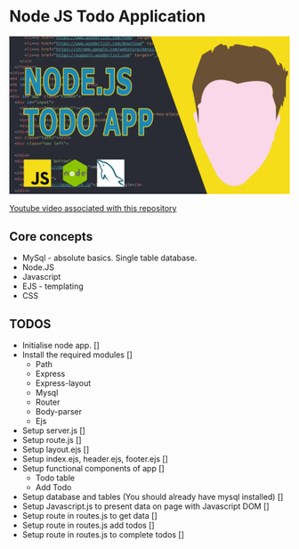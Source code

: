 # Node JS Todo Application

<img src="/Thumbnail_nodetodo.jpg"
     alt="Click to go to the video"
     href="https://youtu.be/vyGDsV7i74o" />

[Youtube video associated with this repository](https://youtu.be/vyGDsV7i74o)

## Core concepts

+ MySql - absolute basics. Single table database.
+ Node.JS
+ Javascript
+ EJS - templating
+ CSS

## TODOS

+ Initialise node app. []
+ Install the required modules []
   + Path
   + Express
   + Express-layout
   + Mysql
   + Router
   + Body-parser
   + Ejs
+ Setup server.js []
+ Setup route.js []
+ Setup layout.ejs []
+ Setup index.ejs, header.ejs, footer.ejs []
+ Setup functional components of app []
    + Todo table
    + Add Todo
+ Setup database and tables (You should already have mysql installed) []
+ Setup Javascript.js to present data on page with Javascript DOM []
+ Setup route in routes.js to get data []
+ Setup route in routes.js add todos []
+ Setup route in routes.js to complete todos []
